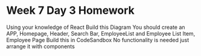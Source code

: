 # Week 7 Day 3 Homework

Using your knowledge of React
Build this Diagram
You should create an APP, Homepage, Header, Search Bar, EmployeeList and Employee List Item, Employee Page
Build this in CodeSandbox
No functionality is needed just arrange it with components
